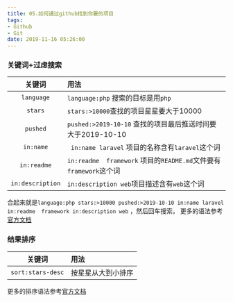 ```yaml
---
title: 05.如何通过github找到你要的项目
tags:
- Github
- Git
date: 2019-11-16 05:26:00
---
```

### 关键词+过虑搜索

| 关键词 | 用法 |
|:---:  | :---|
|`language` | `language:php` 搜索的目标是用`php`|
|`stars`   | `stars:>10000`查找的项目星星要大于10000|
|`pushed`  | `pushed:>2019-10-10` 查找的项目最后推送时间要大于2019-10-10|
|`in:name` | ` in:name laravel` 项目的名称含有`laravel`这个词 |
|`in:readme` | `in:readme  framework` 项目的`README.md`文件要有`framework`这个词|
|`in:description`  | `in:description web`项目描述含有`web`这个词| 

合起来就是`language:php stars:>10000 pushed:>2019-10-10 in:name laravel in:readme  framework in:description web` ，然后回车搜索。
更多的语法参考[官方文档](https://help.github.com/en/github/searching-for-information-on-github/understanding-the-search-syntax)
<!--more-->

### 结果排序

| 关键词 | 用法 |
|:---:  | :---|
|`sort:stars-desc` | 按星星从大到小排序|

更多的排序语法参考[官方文档](https://help.github.com/en/github/searching-for-information-on-github/sorting-search-results)